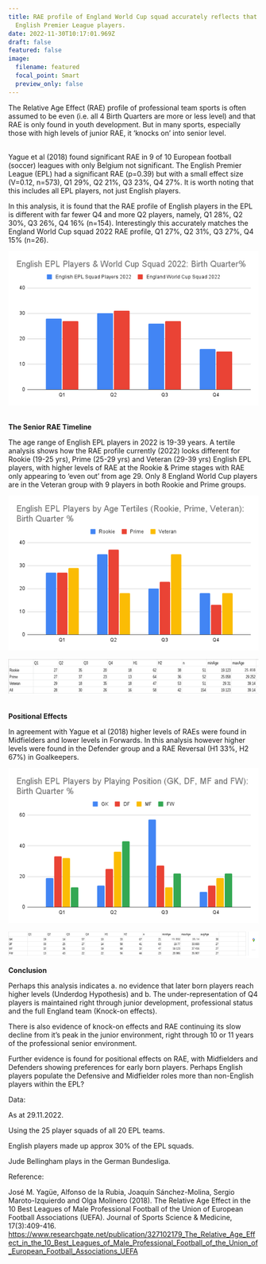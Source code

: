 ```yaml
---
title: RAE profile of England World Cup squad accurately reflects that of
  English Premier League players.
date: 2022-11-30T10:17:01.969Z
draft: false
featured: false
image:
  filename: featured
  focal_point: Smart
  preview_only: false
---
```

The Relative Age Effect (RAE) profile of professional team sports is often assumed to be even (i.e. all 4 Birth Quarters are more or less level) and that RAE is only found in youth development. But in many sports, especially those with high levels of junior RAE, it ‘knocks on’ into senior level.

\
Yague et al (2018) found significant RAE in 9 of 10 European football (soccer) leagues with only Belgium not significant. The English Premier League (EPL) had a significant RAE (p=0.39) but with a small effect size (V=0.12, n=573), Q1 29%, Q2 21%, Q3 23%, Q4 27%. It is worth noting that this includes all EPL players, not just English players.

In this analysis, it is found that the RAE profile of English players in the EPL is different with far fewer Q4 and more Q2 players, namely, Q1 28%, Q2 30%, Q3 26%, Q4 16% (n=154). Interestingly this accurately matches the England World Cup squad 2022 RAE profile, Q1 27%, Q2 31%, Q3 27%, Q4 15% (n=26).

![](english-epl-players-world-cup-squad-2022_-birth-quarter-.png)

**\
The Senior RAE Timeline**

The age range of English EPL players in 2022 is 19-39 years. A tertile analysis shows how the RAE profile currently (2022) looks different for Rookie (19-25 yrs), Prime (25-29 yrs) and Veteran (29-39 yrs) English EPL players, with higher levels of RAE at the Rookie & Prime stages with RAE only appearing to ‘even out’ from age 29. Only 8 England World Cup players are in the Veteran group with 9 players in both Rookie and Prime groups.

![](english-epl-players-by-age-tertiles-rookie-prime-veteran-_-birth-quarter-.png)

![](enlish-epl-players-by-age-tertile.png)

**\
Positional Effects**

In agreement with Yague et al (2018) higher levels of RAEs were found in Midfielders and lower levels in Forwards. In this analysis however higher levels were found in the Defender group and a RAE Reversal (H1 33%, H2 67%) in Goalkeepers.

![](english-epl-players-by-playing-position-gk-df-mf-and-fw-_-birth-quarter-.png)

![](english-epl-players-by-playing-position.png)

**Conclusion**

Perhaps this analysis indicates a. no evidence that later born players reach higher levels (Underdog Hypothesis) and b. The under-representation of Q4 players is maintained right through junior development, professional status and the full England team (Knock-on effects).

There is also evidence of knock-on effects and RAE continuing its slow decline from it’s peak in the junior environment, right through 10 or 11 years of the professional senior environment.

Further evidence is found for positional effects on RAE, with Midfielders and Defenders showing preferences for early born players. Perhaps English players populate the Defensive and Midfielder roles more than non-English players within the EPL?

Data:

As at 29.11.2022.

Using the 25 player squads of all 20 EPL teams.

English players made up approx 30% of the EPL squads.

Jude Bellingham plays in the German Bundesliga.

R﻿eference:

José M. Yagüe, Alfonso de la Rubia, Joaquín Sánchez-Molina, Sergio Maroto-Izquierdo and Olga Molinero (2018). The Relative Age Effect in the 10 Best Leagues of Male Professional Football of the Union of European Football Associations (UEFA). Journal of Sports Science & Medicine, 17(3):409-416. <https://www.researchgate.net/publication/327102179_The_Relative_Age_Effect_in_the_10_Best_Leagues_of_Male_Professional_Football_of_the_Union_of_European_Football_Associations_UEFA>
